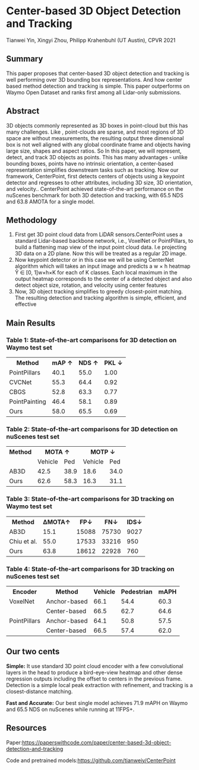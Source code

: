 # Center-based 3D Object Detection and Tracking

Tianwei Yin, Xingyi Zhou, Philipp Krahenbuhl (UT Austin), CPVR 2021

## Summary 

This paper proposes that center-based 3D object detection and tracking is well performing over 3D bounding box representations. And how center based method detection and tracking is simple. This paper outperforms on Waymo Open Dataset and ranks first among all Lidar-only submissions.

## Abstract 

3D objects commonly represented as 3D boxes in point-cloud but this has many challenges. Like , point-clouds are sparse, and most regions of 3D space are without measurements, the resulting output three dimensional box is not well aligned with any global coordinate frame and objects having large size, shapes and aspect ratios. So In this paper, we will  represent, detect, and track 3D objects as points. This has many advantages - unlike bounding boxes, points have no intrinsic orientation, a center-based representation simplifies downstream tasks such as tracking. Now our framework, CenterPoint, first detects centers of objects using a keypoint detector and regresses to other attributes, including 3D size, 3D orientation, and velocity.. CenterPoint achieved state-of-the-art performance on the nuScenes benchmark for both 3D detection and tracking, with 65.5 NDS and 63.8 AMOTA for a single model.

## Methodology

1. First get 3D point cloud data from LiDAR sensors.CenterPoint uses a standard Lidar-based backbone network, i.e., VoxelNet or PointPillars, to build a flattening map view of the input point cloud data. I.e projecting 3D data on a 2D plane. Now this will be treated as a regular 2D image.
2. Now keypoint detector or in this case we will be using CenterNet algorithm which will  takes an input image and predicts a w × h heatmap Ŷ ∈ [0, 1]w×h×K for each of K classes. Each local maximum  in the output heatmap corresponds to the center of a detected object and also detect object size, rotation, and velocity using center features
3. Now, 3D object tracking simplifies to greedy closest-point matching. The resulting detection and tracking algorithm is simple, efficient, and effective

## Main Results

### Table 1: State-of-the-art comparisons for 3D detection on Waymo test set

<table>
  <tr>
    <th>Method</th>
    <th>mAP ↑</th>
    <th>NDS ↑</th>
    <th>PKL ↓</th>
  </tr>
  <tr>
    <td>PointPillars</td>
    <td>40.1</td>
    <td>55.0</td>
    <td>1.00</td>
  </tr>
  <tr>
    <td>CVCNet</td>
    <td>55.3</td>
    <td>64.4</td>
    <td>0.92</td>
  </tr>
  <tr>
    <td>CBGS</td>
    <td>52.8</td>
    <td>63.3</td>
    <td>0.77</td>
  </tr>
  <tr>
    <td>PointPainting</td>
    <td>46.4</td>
    <td>58.1</td>
    <td>0.89</td>
  </tr>
  <tr>
    <td>Ours</td>
    <td>58.0</td>
    <td>65.5</td>
    <td>0.69</td>
  </tr>
</table>


### Table 2: State-of-the-art comparisons for 3D detection on nuScenes test set

<table>
  <tr>
    <th>Method</th>
    <th colspan="2">MOTA ↑</th>
    <th colspan="2">MOTP ↓</th>
  </tr>
  <tr>
    <td></td>
    <td>Vehicle</td>
    <td>Ped</td>
    <td>Vehicle</td>
    <td>Ped</td>
  </tr>
  <tr>
    <td>AB3D</td>
    <td>42.5</td>
    <td>38.9</td>
    <td>18.6</td>
    <td>34.0</td>
  </tr>
  <tr>
    <td>Ours</td>
    <td>62.6</td>
    <td>58.3</td>
    <td>16.3</td>
    <td>31.1</td>
  </tr>
</table>

### Table 3: State-of-the-art comparisons for 3D tracking on Waymo test set

<table>
  <tr>
    <th>Method</th>
    <th>ΔMOTA↑</th>
    <th>FP↓</th>
    <th>FN↓</th>
    <th>IDS↓</th>
  </tr>
  <tr>
    <td>AB3D</td>
    <td>15.1</td>
    <td>15088</td>
    <td>75730</td>
    <td>9027</td>
  </tr>
  <tr>
    <td>Chiu et al.</td>
    <td>55.0</td>
    <td>17533</td>
    <td>33216</td>
    <td>950</td>
  </tr>
  <tr>
    <td>Ours</td>
    <td>63.8</td>
    <td>18612</td>
    <td>22928</td>
    <td>760</td>
  </tr>
</table>

### Table 4: State-of-the-art comparisons for 3D tracking on nuScenes test set

<table>
  <tr>
    <th>Encoder</th>
    <th>Method</th>
    <th>Vehicle</th>
    <th>Pedestrian</th>
    <th>mAPH</th>
  </tr>
  <tr>
    <td>VoxelNet</td>
    <td>Anchor-based</td>
    <td>66.1</td>
    <td>54.4</td>
    <td>60.3</td>
  </tr>
  <tr>
    <td></td>
    <td>Center-based</td>
    <td>66.5</td>
    <td>62.7</td>
    <td>64.6</td>
  </tr>
  <tr>
    <td>PointPillars</td>
    <td>Anchor-based</td>
    <td>64.1</td>
    <td>50.8</td>
    <td>57.5</td>
  </tr>
  <tr>
    <td></td>
    <td>Center-based</td>
    <td>66.5</td>
    <td>57.4</td>
    <td>62.0</td>
  </tr>
</table>

## Our two cents
**Simple:** It use standard 3D point cloud encoder with a few convolutional layers in the head to produce a bird-eye-view heatmap and other dense regression outputs including the offset to centers in the previous frame. Detection is a simple local peak extraction with refinement, and tracking is a closest-distance matching.

**Fast and Accurate:** Our best single model achieves 71.9 mAPH on Waymo and 65.5 NDS on nuScenes while running at 11FPS+.

## Resources
Paper:https://paperswithcode.com/paper/center-based-3d-object-detection-and-tracking

Code and pretrained models:https://github.com/tianweiy/CenterPoint

